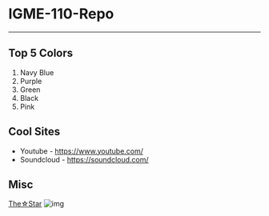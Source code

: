 # IGME-110-Repo

---

## Top 5 Colors
1. Navy Blue
2. Purple
3. Green
4. Black
5. Pink

## Cool Sites
- Youtube - https://www.youtube.com/
- Soundcloud - https://soundcloud.com/

## Misc
[The☆Star](https://souleater.fandom.com/wiki/Black%E2%98%86Star)
![img](https://i.pinimg.com/736x/88/a8/13/88a8135afd22ca8f102e4092ce49415b.jpg)

